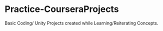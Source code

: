 # Practice-CourseraProjects
Basic Coding/ Unity Projects created while Learning/Reiterating Concepts.
